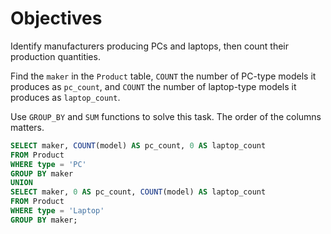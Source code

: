 # Objectives

Identify manufacturers producing PCs and laptops, then count their production quantities.

Find the `maker` in the `Product` table, `COUNT` the number of PC-type models it produces as `pc_count`, and `COUNT` the number of laptop-type models it produces as `laptop_count`.

Use `GROUP_BY` and `SUM` functions to solve this task. The order of the columns matters.

```sql
SELECT maker, COUNT(model) AS pc_count, 0 AS laptop_count
FROM Product
WHERE type = 'PC'
GROUP BY maker
UNION
SELECT maker, 0 AS pc_count, COUNT(model) AS laptop_count
FROM Product
WHERE type = 'Laptop'
GROUP BY maker;
```
